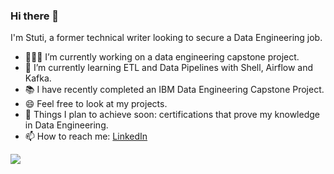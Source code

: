 ### Hi there 👋

I'm Stuti, a former technical writer looking to secure a Data Engineering job.

- 👩🏻‍💻 I’m currently working on a data engineering capstone project.
- 🌱 I’m currently learning ETL and Data Pipelines with Shell, Airflow and Kafka.
- 📚 I have recently completed an IBM Data Engineering Capstone Project.
- 😄 Feel free to look at my projects.
- 🔭 Things I plan to achieve soon: certifications that prove my knowledge in Data Engineering.
- 📫 How to reach me: [LinkedIn](https://www.linkedin.com/in/stuti-shukla-656268a2/)
<!--
**stuti1410/stuti1410** is a ✨ _special_ ✨ repository because its `README.md` (this file) appears on your GitHub profile.
-->
![](https://komarev.com/ghpvc/?username=stuti1410&color=blue&style=plastic&label=PROFILE+VIEWS&abbreviated=true)
